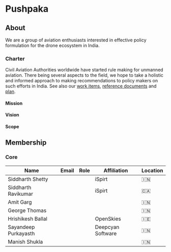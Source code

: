 # Pushpaka

## About

We are a group of aviation enthusiasts interested in effective policy formulation for the drone ecosystem in India.

### Charter

Civil Aviation Authorities worldwide have started rule making for unmanned aviation. There being several aspects to the field, we hope to take a holistic and informed approach to making recommendations to policy makers on such efforts in India. See also our [work items](./work-items/), [reference documents](./ref/index.md) and [plan](./work-items/#plan).

####	Mission

####	Vision

####	Scope

## Membership

### Core

| Name                 | Email                                                                    | Role              | Affiliation       | Location |
| ----------------     | ---------------------------------------------------------------          | ----------------- | -----------       | --       |
| Siddharth Shetty     | [<i class="fa fa-envelope-o"></i>](mailto:siddharth.shetty@ispirt.in)    |                   | iSpirt            | 🇮🇳     |
| Siddharth Ravikumar  | [<i class="fa fa-envelope-o"></i>](mailto:ravikumar.siddharth@gmail.com) |                   | iSpirt            | 🇨🇦     |
| Amit Garg            | [<i class="fa fa-envelope-o"></i>](mailto:studies.amit@gmail.com)        |                   |                   | 🇮🇳     |
| George Thomas        | [<i class="fa fa-envelope-o"></i>](mailto:georj13@gmail.com)             |                   |                   | 🇮🇳     |
| Hrishikesh Ballal    | [<i class="fa fa-envelope-o"></i>](mailto:hballal@gmail.com)             |                   | OpenSkies         | 🇮🇪     |
| Sayandeep Purkayasth | [<i class="fa fa-envelope-o"></i>](mailto:sayandeep@deepcyan.ai)         |                   | Deepcyan Software | 🇮🇳     |
| Manish Shukla        | [<i class="fa fa-envelope-o"></i>](mailto:manish.shukla393@gmail.com)    |                   |                   | 🇮🇳     |
